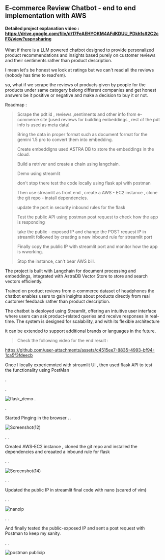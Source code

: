 ## E-commerce Review Chatbot - **end to end implementation with AWS**

#### Detailed project explanation video :  https://drive.google.com/file/d/17FeAEHYOKM4AFdKDUU_PDkh1s92C2cFG/view?usp=sharing

What if there is a LLM powered chatbot designed to provide personalized product recommendations and insights based purely  on customer reviews and their sentiments rather than product description.

I mean let's be honest we look at ratings but we can't read all the reviews (nobody has time to read'em). 

so, what if we scrape the reviews of products given by people for the products under same catogery belong different companies and get honest answers be it positive or negative and make a decision to buy it or not.


Roadmap : 

> Scrape the pdt id , reviews ,sentiments and other info from e-commerce site  [used reviews for building embeddings , rest of the pdt info is used as meta data]
> 
> Bring the data in proper format such as document format for the gemini 1.5 pro to convert them into embedding.
> 
> Create embeddigns used ASTRA DB to store the embeddings in the cloud.
> 
> Build a retriver and create a chain using langchain.
> 
> Demo using streamlit
> 
> don't stop there test the code locally using flask api with postman
> 
> Then use streamlit as front end , create a AWS - EC2 instance , clone the git repo - install dependencies.
>
>  update the port in security inbound rules for the flask
> 
> Test the public API using postman post request to check how the app is responding
> 
> take the public - exposed IP and change the POST request IP in streamlit followed by creating a new inbound rule for streamlit port
> 
> Finally copy the public IP with streamlit port and monitor how the app is wworking.
> 
> Stop the instance, can't bear AWS bill.


The project is built with Langchain for document processing and embeddings, integrated with AstraDB Vector Store to store and search vectors efficiently. 

Trained on product reviews from e-commerce dataset of headphones the chatbot enables users to gain insights about products directly from real customer feedback rather than product description.


The chatbot is deployed using Streamlit, offering an intuitive user interface where users can ask product-related queries and receive responses in real-time. The system is designed for scalability, and with its flexible architecture

it can be extended to support additional brands or languages in the future.


> Check the following video for the end result : 


https://github.com/user-attachments/assets/c4515ee7-8835-4993-bf94-1ca5f3fdeecb


Once I locally experiemnted with streamlit UI , then used flask API to test the functionality using PostMan 

.

.


![flask_demo](https://github.com/user-attachments/assets/f615aaf2-0114-4a01-a040-68b1e09bfd95)
.

.

  Started Pinging in the browser
  .
  .

![Screenshot(12)](https://github.com/user-attachments/assets/de009d68-a509-4f09-93c4-7e4ce988a583)

.
.

Created AWS-EC2 instance , cloned the git repo and installed the dependencies and creaated a inbound rule for flask

.
.

![Screenshot(14)](https://github.com/user-attachments/assets/92a6a707-d0ec-432d-b631-25d961c9f4d9)

.
.

Updated the  public IP in streamlit final code with nano (scared of vim)

.
.


![nanoip](https://github.com/user-attachments/assets/1b81e593-f86d-460d-ad94-8aa44f4676ec)

.
.

And finally tested the public-exposed IP and sent a post request with Postman to keep my sanity.

.
.

![postman publicip](https://github.com/user-attachments/assets/be329e12-8e20-4a7f-a4d0-c2135fdc8128)

